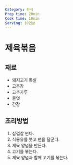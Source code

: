```yaml
---
Category: 한식
Prep time: 20min
Cook time: 10min
Serving: 10인분
---
```


# 제육볶음

## 재료
* 돼지고기 목살
* 고추장
* 고추가루
* 물엿
* 간장

## 조리방법
1. 삼겹살 썬다.
2. 식용유를 붓고 팬을 달군다.
3. 제육 양념을 만든다.
4. 고기를 볶는다.
5. 제육 양념과 함께 고기를 볶는다.